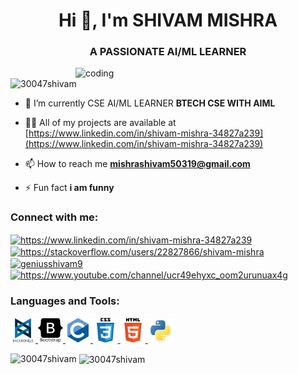 <h1 align="center">Hi 👋, I'm SHIVAM MISHRA</h1>
<h3 align="center">A PASSIONATE AI/ML LEARNER</h3>
<img align="right" alt="coding"width="400"src="https://media0.giphy.com/media/qgQUggAC3Pfv687qPC/giphy.gif?cid=ecf05e47ciettic2a8tjn30tw3jqimto35msydwzm13ufghr&ep=v1_gifs_search&rid=giphy.gif&ct=g">

<p align="left"> <img src="https://komarev.com/ghpvc/?username=30047shivam&label=Profile%20views&color=0e75b6&style=flat" alt="30047shivam" /> </p>

- 🌱 I’m currently CSE AI/ML LEARNER **BTECH CSE WITH AIML**

- 👨‍💻 All of my projects are available at [https://www.linkedin.com/in/shivam-mishra-34827a239](https://www.linkedin.com/in/shivam-mishra-34827a239)

- 📫 How to reach me **mishrashivam50319@gmail.com**

- ⚡ Fun fact **i am funny**

<h3 align="left">Connect with me:</h3>
<p align="left">
<a href="https://linkedin.com/in/https://www.linkedin.com/in/shivam-mishra-34827a239" target="blank"><img align="center" src="https://raw.githubusercontent.com/rahuldkjain/github-profile-readme-generator/master/src/images/icons/Social/linked-in-alt.svg" alt="https://www.linkedin.com/in/shivam-mishra-34827a239" height="30" width="40" /></a>
<a href="https://stackoverflow.com/users/https://stackoverflow.com/users/22827866/shivam-mishra" target="blank"><img align="center" src="https://raw.githubusercontent.com/rahuldkjain/github-profile-readme-generator/master/src/images/icons/Social/stack-overflow.svg" alt="https://stackoverflow.com/users/22827866/shivam-mishra" height="30" width="40" /></a>
<a href="https://instagram.com/geniusshivam9" target="blank"><img align="center" src="https://raw.githubusercontent.com/rahuldkjain/github-profile-readme-generator/master/src/images/icons/Social/instagram.svg" alt="geniusshivam9" height="30" width="40" /></a>
<a href="https://www.youtube.com/c/https://www.youtube.com/channel/ucr49ehyxc_oom2urunuax4g" target="blank"><img align="center" src="https://raw.githubusercontent.com/rahuldkjain/github-profile-readme-generator/master/src/images/icons/Social/youtube.svg" alt="https://www.youtube.com/channel/ucr49ehyxc_oom2urunuax4g" height="30" width="40" /></a>
</p>

<h3 align="left">Languages and Tools:</h3>
<p align="left"> <a href="https://backbonejs.org" target="_blank" rel="noreferrer"> <img src="https://raw.githubusercontent.com/devicons/devicon/master/icons/backbonejs/backbonejs-original-wordmark.svg" alt="backbonejs" width="40" height="40"/> </a> <a href="https://getbootstrap.com" target="_blank" rel="noreferrer"> <img src="https://raw.githubusercontent.com/devicons/devicon/master/icons/bootstrap/bootstrap-plain-wordmark.svg" alt="bootstrap" width="40" height="40"/> </a> <a href="https://www.cprogramming.com/" target="_blank" rel="noreferrer"> <img src="https://raw.githubusercontent.com/devicons/devicon/master/icons/c/c-original.svg" alt="c" width="40" height="40"/> </a> <a href="https://www.w3schools.com/css/" target="_blank" rel="noreferrer"> <img src="https://raw.githubusercontent.com/devicons/devicon/master/icons/css3/css3-original-wordmark.svg" alt="css3" width="40" height="40"/> </a> <a href="https://www.w3.org/html/" target="_blank" rel="noreferrer"> <img src="https://raw.githubusercontent.com/devicons/devicon/master/icons/html5/html5-original-wordmark.svg" alt="html5" width="40" height="40"/> </a> <a href="https://www.python.org" target="_blank" rel="noreferrer"> <img src="https://raw.githubusercontent.com/devicons/devicon/master/icons/python/python-original.svg" alt="python" width="40" height="40"/> </a> </p>

<p><img align="left" src="https://github-readme-stats.vercel.app/api/top-langs?username=30047shivam&show_icons=true&locale=en&layout=compact" alt="30047shivam" /></p>

<p>&nbsp;<img align="center" src="https://github-readme-stats.vercel.app/api?username=30047shivam&show_icons=true&locale=en" alt="30047shivam" /></p>
